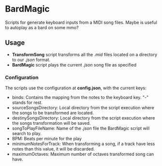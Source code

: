 # BardMagic
Scripts for generate keyboard inputs from a MIDI song files. Maybe is useful to autoplay as a bard on some mmo?

## Usage
- **TransformSong** script transforms all the *.mid* files located on a directory to our *.json* format.
- **BardMagic** script plays the current *.json* song file as specified

### Configuration
The scripts use the configuration at **config.json**, with the current keys:
- binds: Contains the mapping from the notes to the keyboard key. "-" stands for rest.
- sourceSongsDirectory: Local directory from the script execution where the songs to be transformed are located.
- destinySongsDirectory: Local directory from the script execution where the songs transformation will be saved.
- songToPlayFileName: Name of the *.json* file the BardMagic script will search to play.
- BPM: Beats per minute for the play 
- minimumNotesForTrack: When transforming a song, if a track have less notes than this value, it will be discarded.
- maximumOctaves: Maximum number of octaves transformed song can have.
